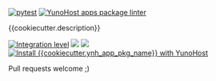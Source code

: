 [![pytest]({{cookiecutter.upstream_url}}/actions/workflows/pytest.yml/badge.svg)]({{cookiecutter.upstream_url}}/actions/workflows/pytest.yml) [![YunoHost apps package linter]({{cookiecutter.upstream_url}}/actions/workflows/package_linter.yml/badge.svg)]({{cookiecutter.upstream_url}}/actions/workflows/package_linter.yml)

{{cookiecutter.description}}

[![Integration level](https://dash.yunohost.org/integration/{{cookiecutter.ynh_app_pkg_name}}.svg)](https://dash.yunohost.org/appci/app/{{cookiecutter.ynh_app_pkg_name}}) ![](https://ci-apps.yunohost.org/ci/badges/{{cookiecutter.ynh_app_pkg_name}}.status.svg) ![](https://ci-apps.yunohost.org/ci/badges/{{cookiecutter.ynh_app_pkg_name}}.maintain.svg)
[![Install {{cookiecutter.ynh_app_pkg_name}} with YunoHost](https://install-app.yunohost.org/install-with-yunohost.svg)](https://install-app.yunohost.org/?app={{cookiecutter.ynh_app_pkg_name}})


Pull requests welcome ;)
